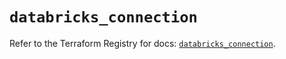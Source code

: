 # `databricks_connection`

Refer to the Terraform Registry for docs: [`databricks_connection`](https://registry.terraform.io/providers/databricks/databricks/1.40.0/docs/resources/connection).

